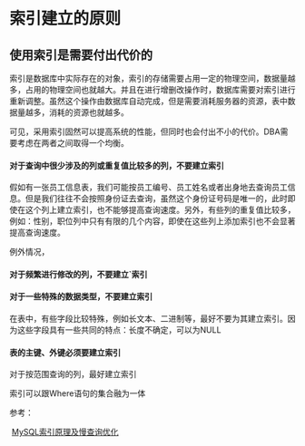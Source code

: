 

# 索引建立的原则

## 使用索引是需要付出代价的

索引是数据库中实际存在的对象，索引的存储需要占用一定的物理空间，数据量越多，占用的物理空间也就越大。并且在进行增删改操作时，数据库需要对索引进行重新调整。虽然这个操作由数据库自动完成，但是需要消耗服务器的资源，表中数据量越多，消耗的资源也就越多。

可见，采用索引固然可以提高系统的性能，但同时也会付出不小的代价。DBA需要考虑在两者之间取得一个均衡。

#### 对于查询中很少涉及的列或重复值比较多的列，不要建立索引

假如有一张员工信息表，我们可能按员工编号、员工姓名或者出身地去查询员工信息。但是我们往往不会按照身份证去查询，虽然这个身份证号码是唯一的，此时即使在这个列上建立索引，也不能够提高查询速度。另外，有些列的重复值比较多，例如：性别，职位列中只有有限的几个内容，即使在这些列上添加索引也不会显著提高查询速度。

例外情况，

#### 对于频繁进行修改的列，不要建立`索引

#### 对于一些特殊的数据类型，不要建立索引

在表中，有些字段比较特殊，例如长文本、二进制等，最好不要为其建立索引。因为这些字段具有一些共同的特点：长度不确定，可以为NULL

#### 表的主键、外键必须要建立索引



对于按范围查询的列，最好建立索引

索引可以跟Where语句的集合融为一体



参考：

​	[MySQL索引原理及慢查询优化](https://tech.meituan.com/2014/06/30/mysql-index.html)


